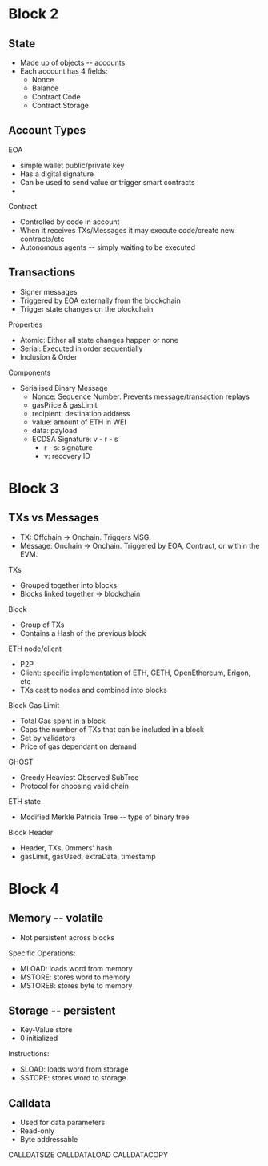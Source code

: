 # Block 2
## State
- Made up of objects -- accounts
- Each account has 4 fields:
  - Nonce
  - Balance
  - Contract Code
  - Contract Storage

## Account Types

EOA
- simple wallet public/private key
- Has a digital signature
- Can be used to send value or trigger smart contracts
- 

Contract
- Controlled by code in account
- When it receives TXs/Messages it may execute code/create new contracts/etc
- Autonomous agents -- simply waiting to be executed

## Transactions
- Signer messages
- Triggered by EOA externally from the blockchain
- Trigger state changes on the blockchain

Properties
- Atomic: Either all state changes happen or none
- Serial: Executed in order sequentially
- Inclusion & Order

Components
- Serialised Binary Message
  - Nonce: Sequence Number. Prevents message/transaction replays
  - gasPrice & gasLimit
  - recipient: destination address
  - value: amount of ETH in WEI
  - data: payload
  - ECDSA Signature: v - r - s
    - r - s: signature
    - v: recovery ID

# Block 3

## TXs vs Messages

- TX: Offchain -> Onchain. Triggers MSG.
- Message: Onchain -> Onchain. Triggered by EOA, Contract, or within the EVM.

TXs
- Grouped together into blocks
- Blocks linked together -> blockchain

Block
- Group of TXs
- Contains a Hash of the previous block

ETH node/client
- P2P
- Client: specific implementation of ETH, GETH, OpenEthereum, Erigon, etc
- TXs cast to nodes and combined into blocks

Block Gas Limit
- Total Gas spent in a block
- Caps the number of TXs that can be included in a block
- Set by validators
- Price of gas dependant on demand

GHOST
- Greedy Heaviest Observed SubTree
- Protocol for choosing valid chain

ETH state
- Modified Merkle Patricia Tree -- type of binary tree

Block Header
- Header, TXs, 0mmers' hash
- gasLimit, gasUsed, extraData, timestamp


# Block 4

## Memory -- volatile
- Not persistent across blocks

Specific Operations:
- MLOAD: loads word from memory
- MSTORE: stores word to memory
- MSTORE8: stores byte to memory

## Storage -- persistent
- Key-Value store
- 0 initialized

Instructions:
- SLOAD: loads word from storage
- SSTORE: stores word to storage

## Calldata
- Used for data parameters
- Read-only
- Byte addressable

CALLDATSIZE
CALLDATALOAD
CALLDATACOPY